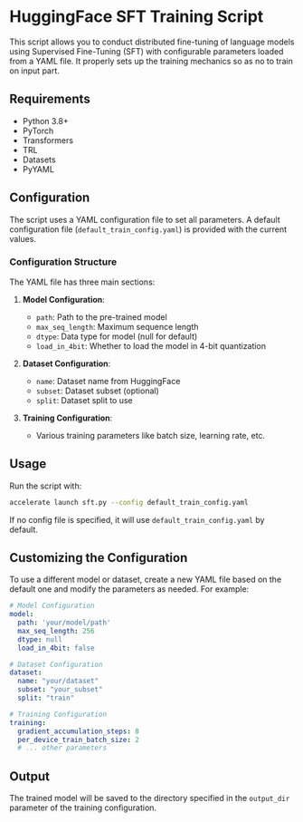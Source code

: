 # HuggingFace SFT Training Script

This script allows you to conduct distributed fine-tuning of language models using Supervised Fine-Tuning (SFT) with configurable parameters loaded from a YAML file. It properly sets up the training mechanics so as no to train on input part.

## Requirements

- Python 3.8+
- PyTorch
- Transformers
- TRL
- Datasets
- PyYAML

## Configuration

The script uses a YAML configuration file to set all parameters. A default configuration file (`default_train_config.yaml`) is provided with the current values.

### Configuration Structure

The YAML file has three main sections:

1. **Model Configuration**:
   - `path`: Path to the pre-trained model
   - `max_seq_length`: Maximum sequence length
   - `dtype`: Data type for model (null for default)
   - `load_in_4bit`: Whether to load the model in 4-bit quantization

2. **Dataset Configuration**:
   - `name`: Dataset name from HuggingFace
   - `subset`: Dataset subset (optional)
   - `split`: Dataset split to use

3. **Training Configuration**:
   - Various training parameters like batch size, learning rate, etc.

## Usage

Run the script with:

```bash
accelerate launch sft.py --config default_train_config.yaml
```



If no config file is specified, it will use `default_train_config.yaml` by default.

## Customizing the Configuration

To use a different model or dataset, create a new YAML file based on the default one and modify the parameters as needed. For example:

```yaml
# Model Configuration
model:
  path: 'your/model/path'
  max_seq_length: 256
  dtype: null
  load_in_4bit: false

# Dataset Configuration
dataset:
  name: "your/dataset"
  subset: "your_subset"
  split: "train"

# Training Configuration
training:
  gradient_accumulation_steps: 8
  per_device_train_batch_size: 2
  # ... other parameters
```

## Output

The trained model will be saved to the directory specified in the `output_dir` parameter of the training configuration. 